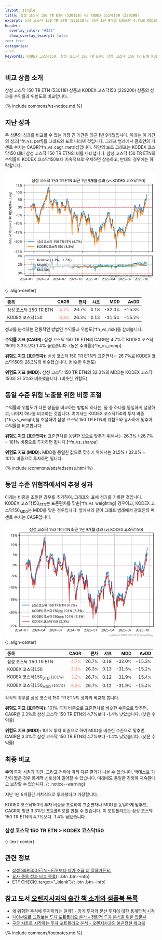 ```yaml
---
layout: single
title: 삼성 코스닥 150 TR ETN (530118) vs KODEX 코스닥150 (229200)
excerpt: 삼성 코스닥 150 TR ETN (530118)의 최근 1년 9개월 CAGR은 4.7%로 KODEX 코스닥150 (229200)의 3.3%보다 1.4% 높았습니다.
header:
  overlay_color: "#333"
  show_overlay_excerpt: false
toc: true
categories:
- vs
keywords: KODEX 코스닥150, 삼성 코스닥 150 TR ETN, 삼성 코스닥 150 TR ETN KODEX 코스닥150 비교, 530118, 229200, 530118 530118 비교
---
```


## 비교 상품 소개


삼성 코스닥 150 TR ETN (530118) 상품과 KODEX 코스닥150 (229200) 상품의 성과를 수익률과 위험도로 비교합니다.





{% include commons/vs-notice.md %}

## 지난 성과

두 상품의 성과를 비교할 수 있는 가장 긴 기간은 최근 1년 9개월입니다. 아래는 이 기간의 성과[^fn_vs_perf]를 그래프와 표로 나타낸 것입니다.
그래프 범례에서 괄호안의 퍼센트 수치는 CAGR[^fn_vs_cagr_metric]입니다.
하단의 보조 그래프는 KODEX 코스닥150 대비 삼성 코스닥 150 TR ETN의 비를 나타냅니다.
삼성 코스닥 150 TR ETN의 수익률이 KODEX 코스닥150보다 지속적으로 우세하면 상승하고, 반대의 경우에는 하락합니다.

![삼성 코스닥 150 TR ETN](/vs/images/530118-vs-229200_dual.png){: .align-center}

| **종목** | **CAGR** | **편차** | **샤프** | **MDD** | **AvDD** |
| :------------ | ------: | -----------: | -------: | ------: | -------: |
| 삼성 코스닥 150 TR ETN | <span style="color: tomato">4.7<small>%</small></span> | 26.7<small>%</small> | 0.18 | -32.0<small>%</small> | -15.3<small>%</small> |
| KODEX 코스닥150 | <span style="color: tomato">3.3<small>%</small></span> | 26.3<small>%</small> | 0.13 | -31.5<small>%</small> | -15.2<small>%</small> |

<!-- more -->


성과를 분석하는 전통적인 방법인 수익률과 위험도[^fn_vs_risk]를 살펴봅니다.

**수익률 지표 (CAGR):** 삼성 코스닥 150 TR ETN의 CAGR은 4.7%로 KODEX 코스닥150의 3.3%보다 1.4% 높았습니다. (높은 수익률)[^fn_vs_comp]

**위험도 지표 (표준편차):** 삼성 코스닥 150 TR ETN의 표준편차는 26.7%로 KODEX 코스닥150의 26.3%와 비슷했습니다. (비슷한 위험도)

**위험도 지표 (MDD):** 삼성 코스닥 150 TR ETN의 32.0%의 MDD는 KODEX 코스닥150의 31.5%와 비슷했습니다. (비슷한 위험도)



## 동일 수준 위험 노출을 위한 비중 조절

수익률과 위험도가 다른 상품을 비교하는 방법의 하나는, 둘 중 하나를 동일하게 설정하고, 나머지 하나를 비교하는 것입니다.
여기서는 KODEX 코스닥150의 투자 비중[^fn_vs_weight]을 조절하여 삼성 코스닥 150 TR ETN의 위험도와 유사하게 맞추어 수익률를 비교합니다.

**위험도 지표 (표준편차):** 표준편차를 동일한 값으로 맞추기 위해서는 26.3% / 26.7% = 101% 비중으로 투자하면 됩니다.[^fn_vs_sharpe]

**위험도 지표 (MDD):** MDD를 동일한 값으로 맞추기 위해서는 31.5% / 32.0% = 101% 비중으로 투자하면 됩니다.


{% include /commons/ads/adsense.html %}



## 동일 수준 위험하에서의 추정 성과

아래는 비중을 조절한 경우를 추가하여, 그래프와 표에 성과를 기록한 것입니다.
KODEX 코스닥150<sub>STD</sub>는 표준편차를 맞춘[^fn_vs_weighting] 경우이고, KODEX 코스닥150<sub>MDD</sub>는 MDD를 맞춘 경우입니다.
앞에서와 같이 그래프 범례에서 괄호안의 퍼센트 수치는 CAGR입니다.


![삼성 코스닥 150 TR ETN](/vs/images/530118-vs-229200.png){: .align-center}



| **종목** | **CAGR** | **편차** | **샤프** | **MDD** | **AvDD** |
| :------------ | ------: | -----------: | -------: | ------: | -------: |
| 삼성 코스닥 150 TR ETN | <span style="color: tomato">4.7<small>%</small></span> | 26.7<small>%</small> | 0.18 | -32.0<small>%</small> | -15.3<small>%</small> |
| KODEX 코스닥150 | <span style="color: tomato">3.3<small>%</small></span> | 26.3<small>%</small> | 0.13 | -31.5<small>%</small> | -15.2<small>%</small> |
| KODEX 코스닥150<sub>STD</sub> <small>(101%)</small> | <span style="color: tomato">3.3<small>%</small></span> | 26.7<small>%</small> | 0.12 | -31.9<small>%</small> | -15.4<small>%</small> |
| KODEX 코스닥150<sub>MDD</sub> <small>(101%)</small> | <span style="color: tomato">3.3<small>%</small></span> | 26.7<small>%</small> | 0.12 | -31.9<small>%</small> | -15.4<small>%</small> |



각각의 경우를 삼성 코스닥 150 TR ETN의 성과와 비교해 봅니다.

**위험도 지표 (표준편차):** 101% 투자 비중으로 표준편차를 비슷한 수준으로 맞추면, CAGR은 3.3%로 삼성 코스닥 150 TR ETN의 4.7%보다 -1.4% 낮았습니다. (낮은 수익률)

**위험도 지표 (MDD):** 101% 투자 비중으로 하여 MDD를 비슷한 수준으로 맞추면, CAGR은 3.3%로 삼성 코스닥 150 TR ETN의 4.7%보다 -1.4% 낮았습니다. (낮은 수익률)




## 최종 비교

**주의** 투자 시점과 기간, 그리고 전략에 따라 다른 결과가 나올 수 있습니다. 백테스트 기간이 짧은 경우 통계적 신뢰성이 떨어질 수 있습니다. 미래에도 동일한 경향이 지속된다고 보장할 수 없습니다.
{: .notice--warning}

지난 1년 9개월간 거치식으로 투자했다고 가정합니다.

KODEX 코스닥150의 투자 비중을 조절하여 표준편차나 MDD를 동일하게 맞추면, CAGR이 평균 3.3%인 포트폴리오를 만들 수 있습니다.
이 포트폴리오는 삼성 코스닥 150 TR ETN의 4.7%보다 -1.4% 낮았습니다.

### 삼성 코스닥 150 TR ETN &gt; KODEX 코스닥150
{: .text-center}


## 관련 정보

- [삼성 S&P500 ETN - ETF보다 제가 조금 더 잘하거든요.](https://kongdori.tistory.com/314)
- [유사 종목 성과 비교 목록](/vs/){: .btn .btn--info}
- [ETF CHECK](https://www.etfcheck.co.kr/mobile/etpitem/229200/compare?compCode%5B%5D=530118){:target="_blank"}{: .btn .btn--info}


## 참고 도서 [오렌지사과의 출간 책 소개와 샘플북 목록](https://kongdori.tistory.com/691)

- [왜 위험한 주식에 투자하라는 걸까? - 장기 투자와 분산 투자에 대한 통계학적 시각](https://kongdori.tistory.com/421)
- [파이썬으로 그려보는 투자 포트폴리오 분석  - 정량적 투자 분석을 위한 입문서](https://kongdori.tistory.com/643)
- [구글 시트로 시작하는 투자 포트폴리오 분석 - 오렌지사과의 불친절한 워크북](https://kongdori.tistory.com/449)

{% include commons/footnotes.md %}